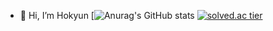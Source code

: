 - 👋 Hi, I’m Hokyun
[![Anurag's GitHub stats](https://github-readme-stats.vercel.app/api?username=H0kyun&&show_icons=true&theme=default)
[![solved.ac tier](http://mazassumnida.wtf/api/v2/generate_badge?boj=rlaghrbs1633)](https://solved.ac/rlaghrbs1633)
